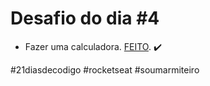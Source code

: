 # Desafio do dia #4

+ Fazer uma calculadora.  <a href="https://lucyanovidio.github.io/desafio-21-dias-codigo-rocketseat/dia-4">FEITO</a>. ✔️

#21diasdecodigo #rocketseat #soumarmiteiro
